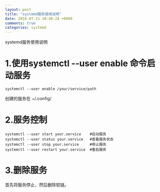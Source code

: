 ```yaml
---
layout: post
title: "systemd服务使用说明"
date: 2016-07-21 10:48:24 +0800
comments: true
categories: systemd
---
```

systemd服务使用说明
<!--more-->

# 1.使用systemctl --user enable 命令启动服务
```
systemctl --user enable /your/service/path
```
创建的服务在 ~/.config/

# 2.服务控制
```
systemctl --user start your.service    #启动服务
systemctl --user status your.service   #查看服务状态
systemctl --user stop your.service     #停止服务
systemctl --user restart your.service  #重启服务
```

# 3.删除服务
首先将服务停止，然后删除软链。